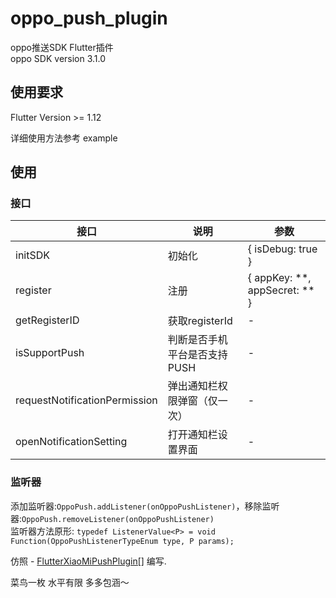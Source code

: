 # oppo_push_plugin

oppo推送SDK Flutter插件  
oppo SDK version 3.1.0

## 使用要求
Flutter Version >= 1.12

详细使用方法参考 example

## 使用
### 接口
|  接口   | 说明           | 参数  | 
|  ----  |--------------| ----  |
| initSDK  | 初始化          | { isDebug: true }
| register  | 注册           | { appKey: **, appSecret: ** }
| getRegisterID  | 获取registerId         | -
| isSupportPush  | 判断是否手机平台是否支持PUSH       | -
| requestNotificationPermission  | 弹出通知栏权限弹窗（仅一次）       | -
| openNotificationSetting  | 打开通知栏设置界面     | -

### 监听器
添加监听器:`OppoPush.addListener(onOppoPushListener)`，移除监听器:`OppoPush.removeListener(onOppoPushListener)`  
监听器方法原形: `typedef ListenerValue<P> = void Function(OppoPushListenerTypeEnum type, P params);`

仿照 - [FlutterXiaoMiPushPlugin\[\]](https://github.com/JiangJuHong/FlutterXiaoMiPushPlugin) 编写.

菜鸟一枚 水平有限 多多包涵～
